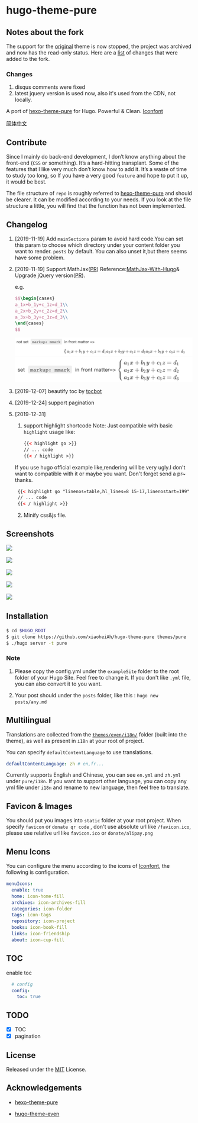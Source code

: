 # hugo-theme-pure

## Notes about the fork
The support for the [original](https://github.com/xiaoheiAh/hugo-theme-pure) theme is now stopped, the project was archived and now has the read-only status.
Here are a [list](https://github.com/yantonov/hugo-theme-pure/blob/master/fork-changes.md) of changes that were added to the fork.

### Changes
1. disqus comments were fixed
2. latest jquery version is used now, also it's used from the CDN, not locally.


A port of [hexo-theme-pure](https://github.com/cofess/hexo-theme-pure) for Hugo. Powerful & Clean. [Iconfont](http://blog.cofess.com/hexo-theme-pure/iconfont/demo_fontclass.html)

[简体中文](README-ZH.md)

## Contribute

Since I mainly do back-end development, I don’t know anything about the front-end (`CSS` or something). It’s a hard-hitting transplant. Some of the features that I like very much don’t know how to add it. It’s a waste of time to study too long, so If you have a very good `feature` and hope to put it up, it would be best.

The file structure of `repo` is roughly referred to [hexo-theme-pure](https://github.com/cofess/hexo-theme-pure) and should be clearer. It can be modified according to your needs. If you look at the file structure a little, you will find that the function has not been implemented.

## Changelog

1. [2019-11-19] Add `mainSections` param to avoid hard code.You can set this param to choose which directory under your content folder you want to render. `posts` by default. You can also unset it,but there seems have some problem.

2. [2019-11-19] Support MathJax([PR](https://github.com/xiaoheiAh/hugo-theme-pure/pull/20)) Reference:[MathJax-With-Hugo](https://gohugo.io/content-management/formats/#mathjax-with-hugo)& Upgrade jQuery version([PR](https://github.com/xiaoheiAh/hugo-theme-pure/pull/19)).

   e.g. 

   ```latex
   $$\begin{cases}
   a_1x+b_1y+c_1z=d_1\\
   a_2x+b_2y+c_2z=d_2\\
   a_3x+b_3y+c_3z=d_3\\
   \end{cases}
   $$
   ```

     <img src="https://raw.githubusercontent.com/xiaoheiAh/imgs/master/20191121103534.png" alt="not-set-mmark" style="zoom:50%;" />
   <img src="https://raw.githubusercontent.com/xiaoheiAh/imgs/master/20191121104118.png" alt="set-mmark" style="zoom:50%;" />

3. [2019-12-07] beautify toc by [tocbot](https://github.com/tscanlin/tocbot/)

4. [2019-12-24] support pagination

5. [2019-12-31] 
   1. support highlight shortcode Note: Just compatible with basic `highlight` usage like:
   
      ```html
      {{< highlight go >}}
      // ... code
      {{< / highlight >}}
      ```

     If you use hugo official example like,rendering will be very ugly.I don't want to compatible with it or maybe you want. Don't forget send a pr~ thanks.
   
     ```html
      {{< highlight go "linenos=table,hl_lines=8 15-17,linenostart=199" >}}
      // ... code
      {{< / highlight >}}
     ```
   
   2. Minify css&js file.

## Screenshots

![](https://raw.githubusercontent.com/xiaoheiAh/hugo-theme-pure/master/images/grey.png)

![](https://raw.githubusercontent.com/xiaoheiAh/hugo-theme-pure/master/images/black.png)

![](https://raw.githubusercontent.com/xiaoheiAh/hugo-theme-pure/master/images/blue.png)

![](https://raw.githubusercontent.com/xiaoheiAh/hugo-theme-pure/master/images/green.png)

![](https://raw.githubusercontent.com/xiaoheiAh/hugo-theme-pure/master/images/purple.png)

## Installation

```bash
$ cd $HUGO_ROOT
$ git clone https://github.com/xiaoheiAh/hugo-theme-pure themes/pure
$ ./hugo server -t pure
```

### **Note** 

1. Please copy the config.yml under the `exampleSite` folder to the root folder of your Hugo Site. Feel free to change it. If you don't like `.yml` file, you can also convert it to you want.

2. Your post should under the `posts` folder, like this : `hugo new posts/any.md`

## Multilingual

Translations are collected from the [`themes/even/i18n/`](https://github.com/olOwOlo/hugo-theme-even/tree/master/i18n) folder (built into the theme), as well as present in `i18n` at your root of project.

You can specify `defaultContentLanguage` to use translations.

```yml
defaultContentLanguage: zh # en,fr...
```

Currently supports English and Chinese, you can see `en.yml` and `zh.yml` under `pure/i18n`. If you want to support other language, you can copy any yml file under `i18n` and rename to new language, then feel free to translate.

## Favicon & Images

You should put you images into `static` folder at your root project. When specify `favicon` or `donate qr code` , don't use absolute url like `/favicon.ico`, please use relative url like `favicon.ico` or `donate/alipay.png`

## Menu Icons

You can configure the menu according to the icons of [Iconfont](http://blog.cofess.com/hexo-theme-pure/iconfont/demo_fontclass.html), the following is configuration.

```yml
menuIcons:
  enable: true  
  home: icon-home-fill
  archives: icon-archives-fill
  categories: icon-folder
  tags: icon-tags
  repository: icon-project
  books: icon-book-fill
  links: icon-friendship
  about: icon-cup-fill
```

## TOC

enable toc 

```yml
  # config
  config:
    toc: true
```



## TODO

- [x] TOC
- [x] pagination

## License

Released under the [MIT](https://github.com/olOwOlo/hugo-theme-even/blob/master/LICENSE.md) License.

## Acknowledgements

- [hexo-theme-pure](https://github.com/cofess/hexo-theme-pure)

- [hugo-theme-even](https://github.com/olOwOlo/hugo-theme-even)

  

